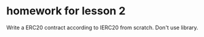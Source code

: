 # homework for lesson 2

Write a ERC20 contract according to IERC20 from scratch. Don't use library.
